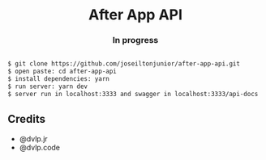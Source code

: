 <h1 align="center">After App API</h1>

<h3 align="center">In progress</h3>

<p align="center">
  <img src="https://i.ibb.co/SJ6qT8N/swagger-after-app.png" alt="" border="0">
  
</p>

```sh
$ git clone https://github.com/joseiltonjunior/after-app-api.git
$ open paste: cd after-app-api
$ install dependencies: yarn
$ run server: yarn dev
$ server run in localhost:3333 and swagger in localhost:3333/api-docs
```

## Credits

- @dvlp.jr
- @dvlp.code
